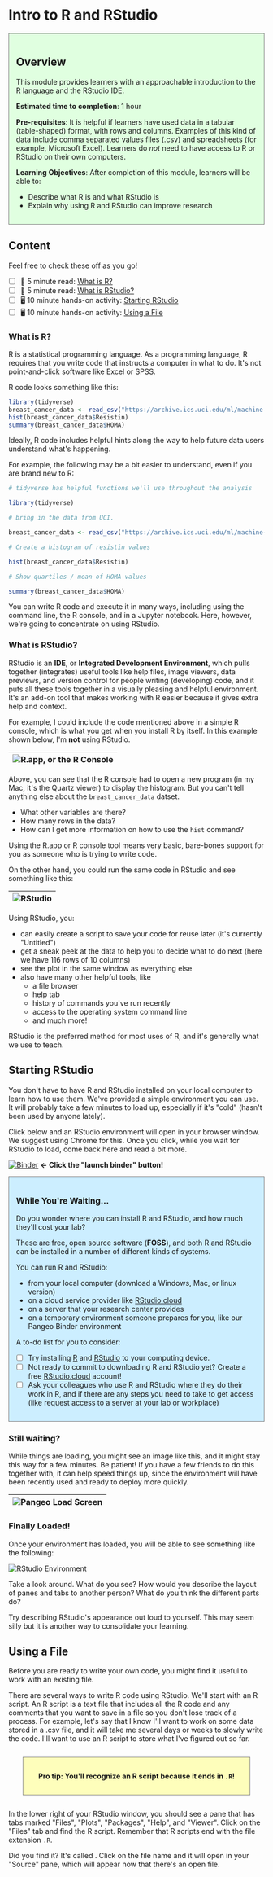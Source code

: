 # Intro to R and RStudio

<div style="background-color:#e0ffe0;
padding: 1em;
border: 1px solid grey;">

## Overview

This module provides learners with an approachable introduction to the R language and the RStudio IDE.

**Estimated time to completion**: 1 hour

**Pre-requisites**: It is helpful if learners have used data in a tabular (table-shaped) format, with rows and columns.  Examples of this kind of data include comma separated values files (.csv) and spreadsheets (for example, Microsoft Excel).  Learners do *not* need to have access to R or RStudio on their own computers.

**Learning Objectives**:  After completion of this module, learners will be able to:

* Describe what R is and what RStudio is
* Explain why using R and RStudio can improve research

</div>

## Content

Feel free to check these off as you go!

* [ ] :book: 5 minute read: [What is R?](#what-is-r)
* [ ] :book: 5 minute read: [What is RStudio?](#what-is-rstudio)
* [ ] :desktop_computer: 10 minute hands-on activity: [Starting RStudio](#starting-rstudio)
* [ ] :desktop_computer: 10 minute hands-on activity: [Using a File](#using-a-file)

### What is R?

R is a statistical programming language.  As a programming language, R requires that you write code that instructs a computer in what to do.  It's not point-and-click software like Excel or SPSS.

R code looks something like this:

```R
library(tidyverse)
breast_cancer_data <- read_csv("https://archive.ics.uci.edu/ml/machine-learning-databases/00451/dataR2.csv")
hist(breast_cancer_data$Resistin)
summary(breast_cancer_data$HOMA)
```

Ideally, R code includes helpful hints along the way to help future data users understand what's happening.

For example, the following may be a bit easier to understand, even if you are brand new to R:

```R
# tidyverse has helpful functions we'll use throughout the analysis

library(tidyverse)

# bring in the data from UCI.

breast_cancer_data <- read_csv("https://archive.ics.uci.edu/ml/machine-learning-databases/00451/dataR2.csv")

# Create a histogram of resistin values

hist(breast_cancer_data$Resistin)

# Show quartiles / mean of HOMA values

summary(breast_cancer_data$HOMA)
```

You can write R code and execute it in many ways, including using the command line, the R console, and in a Jupyter notebook.  Here, however, we're going to concentrate on using RStudio.

### What is RStudio?

RStudio is an **IDE**, or **Integrated Development Environment**, which pulls together (integrates) useful tools like help files, image viewers,  data previews, and version control for people writing (developing) code, and it puts all these tools together in a visually pleasing and helpful environment.  It's an add-on tool that makes working with R easier because it gives extra help and context.

For example, I could include the code mentioned above in a simple R console, which is what you get when you install R by itself.  In this example shown below, I'm **not** using RStudio.

|![R.app, or the R Console](https://github.com/arcus/education_r_intensive/blob/main/images/r_console.png?raw=true)|
|--|

Above, you can see that the R console had to open a new program (in my Mac, it's the Quartz viewer) to display the histogram.  But you can't tell anything else about the `breast_cancer_data` datset.  

* What other variables are there?  
* How many rows in the data?  
* How can I get more information on how to use the `hist` command?  

Using the R.app or R console tool means very basic, bare-bones support for you as someone who is trying to write code.

On the other hand, you could run the same code in RStudio and see something like this:

|![RStudio](https://github.com/arcus/education_r_intensive/blob/main/images/rstudio.png?raw=true)|
|--|

Using RStudio, you:

* can easily create a script to save your code for reuse later (it's currently "Untitled")
* get a sneak peek at the data to help you to decide what to do next (here we have 116 rows of 10 columns)
* see the plot in the same window as everything else
* also have many other helpful tools, like
  - a file browser
  - help tab
  - history of commands you've run recently
  - access to the operating system command line
  - and much more!  

RStudio is the preferred method for most uses of R, and it's generally what we use to teach.

## Starting RStudio

You don't have to have R and RStudio installed on your local computer to learn how to use them.  We've provided a simple environment you can use.  It will probably take a few minutes to load up, especially if it's "cold" (hasn't been used by anyone lately).

Click below and an RStudio environment will open in your browser window.  We suggest using Chrome for this.  Once you click, while you wait for RStudio to load, come back here and read a bit more.

[![Binder](https://binder.pangeo.io/badge_logo.svg)](https://binder.pangeo.io/v2/gh/arcus/education_r_intensive/main?urlpath=rstudio) **← Click the "launch binder" button!**

<div style="background-color:#cceeff;
padding: 1em;
border: 1px solid grey;">

### While You're Waiting...

Do you wonder where you can install R and RStudio, and how much they'll cost your lab?

These are free, open source software (**FOSS**), and both R and RStudio can be installed in a number of different kinds of systems.

You can run R and RStudio:

* from your local computer (download a Windows, Mac, or linux version)
* on a cloud service provider like [RStudio.cloud](https://rstudio.cloud)
* on a server that your research center provides
* on a temporary environment someone prepares for you, like our Pangeo Binder environment

A to-do list for you to consider:

* [ ] Try installing [R](https://cran.rstudio.com/) and [RStudio](https://www.rstudio.com/products/rstudio/download/#download) to your computing device.
* [ ] Not ready to commit to downloading R and RStudio yet?  Create a free [RStudio.cloud](https://rstudio.cloud) account!
* [ ] Ask your colleagues who use R and RStudio where they do their work in R, and if there are any steps you need to take to get access (like request access to a server at your lab or workplace)

</div>

### Still waiting?

While things are loading, you might see an image like this, and it might stay this way for a few minutes.  Be patient!  If you have a few friends to do this together with, it can help speed things up, since the environment will have been recently used and ready to deploy more quickly.

|![Pangeo Load Screen](https://github.com/arcus/education_r_intensive/blob/main/images/pangeo.png?raw=true)|
|--|

### Finally Loaded!

Once your environment has loaded, you will be able to see something like the following:

![RStudio Environment](https://github.com/arcus/education_r_intensive/blob/main/images/rstudio_pangeo.png?raw=true)

Take a look around.  What do you see?  How would you describe the layout of panes and tabs to another person?  What do you think the different parts do?

Try describing RStudio's appearance out loud to yourself.  This may seem silly but it is another way to consolidate your learning.

## Using a File

Before you are ready to write your own code, you might find it useful to work with an existing file.

There are several ways to write R code using RStudio.  We'll start with an R script.  An R script is a text file that includes all the R code and any comments that you want to save in a file so you don't lose track of a process.  For example, let's say that I know I'll want to work on some data stored in a .csv file, and it will take me several days or weeks to slowly write the code.  I'll want to use an R script to store what I've figured out so far.

<div style="background-color:#fefebb;
padding: 1em;
margin: 2em;
border: 1px solid grey;
text-align: center;
font-weight: bolder">

Pro tip:  You'll recognize an R script because it ends in `.R`!</div>

In the lower right of your RStudio window, you should see a pane that has tabs marked "Files", "Plots", "Packages", "Help", and "Viewer".  Click on the "Files" tab and find the R script.  Remember that R scripts end with the file extension `.R`.

Did you find it?  It's called .  Click on the file name and it will open in your "Source" pane, which will appear now that there's an open file.
